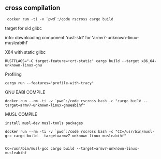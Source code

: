 

## cross compilation

	 docker run -ti -v `pwd`:/code rscross cargo build


target for old glibc

info: downloading component 'rust-std' for 'armv7-unknown-linux-musleabihf'


X64 with static glibc

	RUSTFLAGS="-C target-feature=+crt-static" cargo build --target x86_64-unknown-linux-gnu


Profiling

	cargo run --features="profile-with-tracy" 


GNU EABI COMPILE

	docker run --rm -ti -v `pwd`:/code rscross bash -c "cargo build --target=armv7-unknown-linux-gnueabihf"

MUSL COMPILE

	install musl-dev musl-tools packages

	docker run --rm -ti -v `pwd`:/code rscross bash -c "CC=/usr/bin/musl-gcc cargo build --target=armv7-unknown-linux-musleabihf"


	CC=/usr/bin/musl-gcc cargo build --target=armv7-unknown-linux-musleabihf



